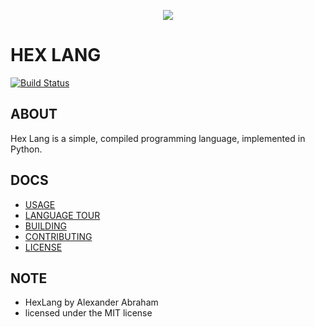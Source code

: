 <p align="center">
  <img src="https://github.com/RealAAbraham/HexLang/raw/master/assets/images/logo/hex.png"/>
</p>

# HEX LANG

[![Build Status](https://travis-ci.org/RealAAbraham/HexLang.svg?branch=master)](https://travis-ci.org/RealAAbraham/HexLang)

## ABOUT
Hex Lang is a simple, compiled programming language, implemented in Python.

## DOCS
- [USAGE](https://hexlang.com/usage.html)
- [LANGUAGE TOUR](https://hexlang.com/tour.html)
- [BUILDING](https://hexlang.com/building.html)
- [CONTRIBUTING](https://hexlang.com/contributing.html)
- [LICENSE](https://hexlang.com/license.html)

## NOTE
- HexLang by Alexander Abraham
- licensed under the MIT license
